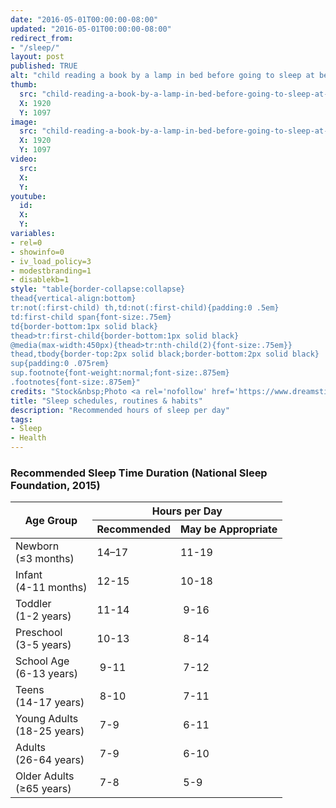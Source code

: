 ```yaml
---
date: "2016-05-01T00:00:00-08:00"
updated: "2016-05-01T00:00:00-08:00"
redirect_from:
- "/sleep/"
layout: post
published: TRUE
alt: "child reading a book by a lamp in bed before going to sleep at bedtime"
thumb:
  src: "child-reading-a-book-by-a-lamp-in-bed-before-going-to-sleep-at-bedtime.jpg"
  X: 1920
  Y: 1097
image:
  src: "child-reading-a-book-by-a-lamp-in-bed-before-going-to-sleep-at-bedtime.jpg"
  X: 1920
  Y: 1097
video:
  src:
  X:
  Y:
youtube:
  id:
  X:
  Y:
variables:
- rel=0
- showinfo=0
- iv_load_policy=3
- modestbranding=1
- disablekb=1
style: "table{border-collapse:collapse}
thead{vertical-align:bottom}
tr:not(:first-child) th,td:not(:first-child){padding:0 .5em}
td:first-child span{font-size:.75em}
td{border-bottom:1px solid black}
thead>tr:first-child{border-bottom:1px solid black}
@media(max-width:450px){thead>tr:nth-child(2){font-size:.75em}}
thead,tbody{border-top:2px solid black;border-bottom:2px solid black}
sup{padding:0 .075rem}
sup.footnote{font-weight:normal;font-size:.875em}
.footnotes{font-size:.875em}"
credits: "Stock&nbsp;Photo <a rel='nofollow' href='https://www.dreamstime.com/stock-photo-preteen-handsome-boy-read-book-lamp-sleep-image58081725' target='_blank'>&copy;</a>&nbsp;Ulianna19970"
title: "Sleep schedules, routines & habits"
description: "Recommended hours of sleep per day"
tags:
- Sleep
- Health
---
```

<h3>Recommended Sleep Time Duration (National Sleep Foundation, 2015)</h3>
<table class="center">
	<thead>
		<tr>
			<th rowspan="2">Age&nbsp;Group</th>
			<th colspan="2">Hours per&nbsp;Day</th>
		</tr>
		<tr>
			<th>Recommended</th>
			<th>May&nbsp;be Appropriate</th>
		</tr>
	</thead>
	<tbody>
		<tr>
			<td>Newborn<br><span>(&le;3 months)</span></td>
			<td class="mono">14–17</td>
			<td class="mono">11-19</td>
		</tr>
		<tr>
			<td>Infant<br><span>(4-11 months)</span></td>
			<td class="mono">12-15</td>
			<td class="mono">10-18</td>
		</tr>
		<tr>
			<td>Toddler<br><span>(1-2 years)</span></td>
			<td class="mono">11-14</td>
			<td class="mono">&nbsp;9-16</td>
		</tr>
		<tr>
			<td>Preschool<br><span>(3-5 years)</span></td>
			<td class="mono">10-13</td>
			<td class="mono">&nbsp;8-14</td>
		</tr>
		<tr>
			<td>School Age<br><span>(6-13 years)</span></td>
			<td class="mono">&nbsp;9-11</td>
			<td class="mono">&nbsp;7-12</td>
		</tr>
		<tr>
			<td>Teens<br><span>(14-17 years)</span></td>
			<td class="mono">&nbsp;8-10</td>
			<td class="mono">&nbsp;7-11</td>
		</tr>
		<tr>
			<td>Young Adults<br><span>(18-25 years)</span></td>
			<td class="mono">&nbsp;7-9&nbsp;</td>
			<td class="mono">&nbsp;6-11</td>
		</tr>
		<tr>
			<td>Adults<br><span>(26-64 years)</span></td>
			<td class="mono">&nbsp;7-9&nbsp;</td>
			<td class="mono">&nbsp;6-10</td>
		</tr>
		<tr>
			<td>Older Adults<br><span>(&ge;65 years)</span></td>
			<td class="mono">&nbsp;7-8&nbsp;</td>
			<td class="mono">&nbsp;5-9&nbsp;</td>
		</tr>
	</tbody>
</table>